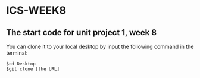 # ICS-WEEK8
## The start code for unit project 1, week 8

You can clone it to your local desktop by input the following command in the terminal:

    $cd Desktop
    $git clone [the URL]
